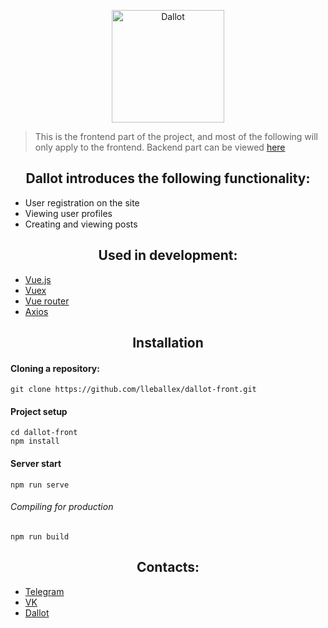 <p align="center">
  <a href="https://dallot.ru"><img src="https://dallot.ru/img/logo.28605f0b.png" height="180px" title="Dallot" alt="Dallot"></a>
</p>

> This is the frontend part of the project, and most of the following will only apply to the frontend. Backend part can be viewed [here](https://github.com/lleballex/dallot-back)

<h2 align="center">Dallot introduces the following functionality:</h3>

- User registration on the site
- Viewing user profiles
- Creating and viewing posts

<h2 align="center">Used in development:</h2>

- [Vue.js](https://vuejs.org/)
- [Vuex](https://vuex.vuejs.org/)
- [Vue router](https://router.vuejs.org/)
- [Axios](https://github.com/axios/axios)

<h2 align="center">Installation</h2>

#### Cloning a repository:
```
git clone https://github.com/lleballex/dallot-front.git
```

#### Project setup
```
cd dallot-front
npm install
```

#### Server start
```
npm run serve
```

###### Compiling for production
```
npm run build
```

<!--##### Lints and fixes files
```
npm run lint
```-->

<h2 align="center">Contacts:</h2>

- [Telegram](https://t.me/lleballex)
- [VK](https://vk.com/lleballex)
- [Dallot](https://dallot.ru)